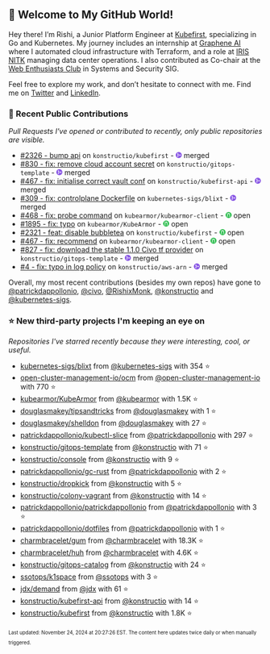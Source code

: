 <!-- DO NOT EDIT THIS FILE DIRECTLY! This file was automatically generated from the tool in this repo. -->

## 🌟 Welcome to My GitHub World!

Hey there! I’m Rishi, a Junior Platform Engineer at [Kubefirst](https://kubefirst.io/), specializing in Go and Kubernetes. My journey includes an internship at [Graphene AI](https://grapheneai.com/) where I automated cloud infrastructure with Terraform, and a role at [IRIS NITK](https://iris.nitk.ac.in/hrms/) managing data center operations. I also contributed as Co-chair at the [Web Enthusiasts Club](https://webclub.nitk.ac.in/) in Systems and Security SIG.

Feel free to explore my work, and don’t hesitate to connect with me. Find me on [Twitter](https://x.com/RishixMonk) and [LinkedIn](https://www.linkedin.com/in/mrrishi373/).
### 🚀 Recent Public Contributions

*Pull Requests I've opened or contributed to recently, only public repositories are visible.*


* [#2326 - bump api](https://github.com/konstructio/kubefirst/pull/2326) on `konstructio/kubefirst` - <img src="images/github-merged.png" width="12px" height="12px"> merged
* [#830 - fix: remove cloud account secret](https://github.com/konstructio/gitops-template/pull/830) on `konstructio/gitops-template` - <img src="images/github-merged.png" width="12px" height="12px"> merged
* [#467 - fix: initialise correct vault conf](https://github.com/konstructio/kubefirst-api/pull/467) on `konstructio/kubefirst-api` - <img src="images/github-merged.png" width="12px" height="12px"> merged
* [#309 - fix: controlplane Dockerfile](https://github.com/kubernetes-sigs/blixt/pull/309) on `kubernetes-sigs/blixt` - <img src="images/github-merged.png" width="12px" height="12px"> merged
* [#468 - fix: probe command](https://github.com/kubearmor/kubearmor-client/pull/468) on `kubearmor/kubearmor-client` - <img src="images/github-open.png" width="12px" height="12px"> open
* [#1895 - fix: typo](https://github.com/kubearmor/KubeArmor/pull/1895) on `kubearmor/KubeArmor` - <img src="images/github-open.png" width="12px" height="12px"> open
* [#2321 - feat: disable bubbletea](https://github.com/konstructio/kubefirst/pull/2321) on `konstructio/kubefirst` - <img src="images/github-open.png" width="12px" height="12px"> open
* [#467 - fix: recommend](https://github.com/kubearmor/kubearmor-client/pull/467) on `kubearmor/kubearmor-client` - <img src="images/github-open.png" width="12px" height="12px"> open
* [#827 - fix: download the stable 1.1.0 Civo tf provider](https://github.com/konstructio/gitops-template/pull/827) on `konstructio/gitops-template` - <img src="images/github-merged.png" width="12px" height="12px"> merged
* [#4 - fix: typo in log policy](https://github.com/konstructio/aws-arn/pull/4) on `konstructio/aws-arn` - <img src="images/github-merged.png" width="12px" height="12px"> merged

Overall, my most recent contributions (besides my own repos) have gone to 
[@patrickdappollonio](https://github.com/patrickdappollonio),
[@civo](https://github.com/civo),
[@RishixMonk](https://github.com/RishixMonk),
[@konstructio](https://github.com/konstructio)
and [@kubernetes-sigs](https://github.com/kubernetes-sigs).
### ⭐ New third-party projects I'm keeping an eye on

*Repositories I've starred recently because they were interesting, cool, or useful.*


* [kubernetes-sigs/blixt](https://github.com/kubernetes-sigs/blixt) from [@kubernetes-sigs](https://github.com/kubernetes-sigs) with 354 ⭐️
* [open-cluster-management-io/ocm](https://github.com/open-cluster-management-io/ocm) from [@open-cluster-management-io](https://github.com/open-cluster-management-io) with 770 ⭐️
* [kubearmor/KubeArmor](https://github.com/kubearmor/KubeArmor) from [@kubearmor](https://github.com/kubearmor) with 1.5K ⭐️
* [douglasmakey/tipsandtricks](https://github.com/douglasmakey/tipsandtricks) from [@douglasmakey](https://github.com/douglasmakey) with 1 ⭐️
* [douglasmakey/shelldon](https://github.com/douglasmakey/shelldon) from [@douglasmakey](https://github.com/douglasmakey) with 27 ⭐️
* [patrickdappollonio/kubectl-slice](https://github.com/patrickdappollonio/kubectl-slice) from [@patrickdappollonio](https://github.com/patrickdappollonio) with 297 ⭐️
* [konstructio/gitops-template](https://github.com/konstructio/gitops-template) from [@konstructio](https://github.com/konstructio) with 71 ⭐️
* [konstructio/console](https://github.com/konstructio/console) from [@konstructio](https://github.com/konstructio) with 9 ⭐️
* [patrickdappollonio/gc-rust](https://github.com/patrickdappollonio/gc-rust) from [@patrickdappollonio](https://github.com/patrickdappollonio) with 2 ⭐️
* [konstructio/dropkick](https://github.com/konstructio/dropkick) from [@konstructio](https://github.com/konstructio) with 5 ⭐️
* [konstructio/colony-vagrant](https://github.com/konstructio/colony-vagrant) from [@konstructio](https://github.com/konstructio) with 14 ⭐️
* [patrickdappollonio/patrickdappollonio](https://github.com/patrickdappollonio/patrickdappollonio) from [@patrickdappollonio](https://github.com/patrickdappollonio) with 3 ⭐️
* [patrickdappollonio/dotfiles](https://github.com/patrickdappollonio/dotfiles) from [@patrickdappollonio](https://github.com/patrickdappollonio) with 1 ⭐️
* [charmbracelet/gum](https://github.com/charmbracelet/gum) from [@charmbracelet](https://github.com/charmbracelet) with 18.3K ⭐️
* [charmbracelet/huh](https://github.com/charmbracelet/huh) from [@charmbracelet](https://github.com/charmbracelet) with 4.6K ⭐️
* [konstructio/gitops-catalog](https://github.com/konstructio/gitops-catalog) from [@konstructio](https://github.com/konstructio) with 24 ⭐️
* [ssotops/k1space](https://github.com/ssotops/k1space) from [@ssotops](https://github.com/ssotops) with 3 ⭐️
* [jdx/demand](https://github.com/jdx/demand) from [@jdx](https://github.com/jdx) with 61 ⭐️
* [konstructio/kubefirst-api](https://github.com/konstructio/kubefirst-api) from [@konstructio](https://github.com/konstructio) with 14 ⭐️
* [konstructio/kubefirst](https://github.com/konstructio/kubefirst) from [@konstructio](https://github.com/konstructio) with 1.8K ⭐️

<sup><sub>Last updated: November 24, 2024 at 20:27:26 EST. The content here updates twice daily or when manually triggered.</sup></sub>